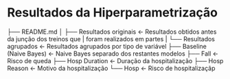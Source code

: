 # Resultados da Hiperparametrização

├── README.md
│
├── Resultados originais    <- Resultados obtidos antes da junção dos treinos que 
|                              foram realizados em partes
|
└── Resultados agrupados    <- Resultados agrupados por tipo de variável
     ├── Baseline (Naive Bayes)   <- Naive Bayes separado dos restantes modelos
     ├── Fall                     <- Risco de queda
     ├── Hosp Duration            <- Duração da hospitalização
     ├── Hosp Reason              <- Motivo da hospitalização
     └── Hosp                     <- Risco de hospitalizaçãp
